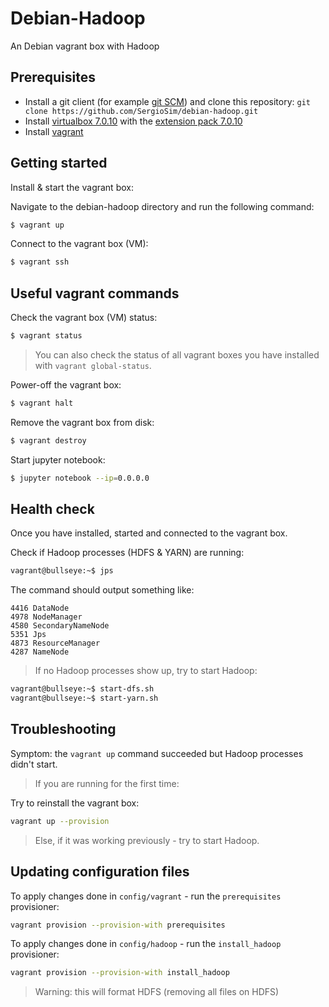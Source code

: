 # Debian-Hadoop

An Debian vagrant box with Hadoop

## Prerequisites

- Install a git client (for example [git SCM](https://git-scm.com/download/win)) and clone this repository: `git clone https://github.com/SergioSim/debian-hadoop.git`
- Install [virtualbox 7.0.10](https://www.virtualbox.org/wiki/Downloads)
  with the [extension pack 7.0.10](https://download.virtualbox.org/virtualbox/7.0.10/Oracle_VM_VirtualBox_Extension_Pack-7.0.10.vbox-extpack)
- Install [vagrant](https://www.vagrantup.com/)

## Getting started

Install & start the vagrant box:

Navigate to the debian-hadoop directory and run the following command:

```bash
$ vagrant up
```

Connect to the vagrant box (VM):

```bash
$ vagrant ssh
```

## Useful vagrant commands

Check the vagrant box (VM) status:

```bash
$ vagrant status
```
> You can also check the status of all vagrant boxes you have installed with `vagrant global-status`.

Power-off the vagrant box:

```bash
$ vagrant halt
```

Remove the vagrant box from disk:

```bash
$ vagrant destroy
```

Start jupyter notebook:

```bash
$ jupyter notebook --ip=0.0.0.0
```

## Health check

Once you have installed, started and connected to the vagrant box.

Check if Hadoop processes (HDFS & YARN) are running:

```bash
vagrant@bullseye:~$ jps
```

The command should output something like:

```
4416 DataNode
4978 NodeManager
4580 SecondaryNameNode
5351 Jps
4873 ResourceManager
4287 NameNode
```

> If no Hadoop processes show up, try to start Hadoop:

```bash
vagrant@bullseye:~$ start-dfs.sh
vagrant@bullseye:~$ start-yarn.sh
```

## Troubleshooting

Symptom: the `vagrant up` command succeeded but Hadoop processes didn't start.

> If you are running for the first time:

Try to reinstall the vagrant box:

```bash
vagrant up --provision
```

> Else, if it was working previously - try to start Hadoop.

## Updating configuration files

To apply changes done in `config/vagrant` - run the `prerequisites` provisioner:

```bash
vagrant provision --provision-with prerequisites
```

To apply changes done in `config/hadoop` - run the `install_hadoop` provisioner:

```bash
vagrant provision --provision-with install_hadoop
```

> Warning: this will format HDFS (removing all files on HDFS)
